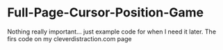 # Full-Page-Cursor-Position-Game

Nothing really important... just example code for when I need it later. The firs code on my cleverdistraction.com page
